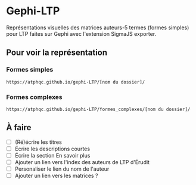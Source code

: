 # Gephi-LTP
Représentations visuelles des matrices auteurs-5 termes (formes simples) pour LTP faites sur Gephi avec l'extension SigmaJS exporter.

## Pour voir la représentation
### Formes simples
```
https://atphqc.github.io/gephi-LTP/[nom du dossier]/
```

### Formes complexes
```
https://atphqc.github.io/gephi-LTP/formes_complexes/[nom du dossier]/
```

## À faire 
- [ ] (Ré)écrire les titres
- [ ] Écrire les descriptions courtes
- [ ] Écrire la section En savoir plus
- [ ] Ajouter un lien vers l'index des auteurs de LTP d'Érudit
- [ ] Personaliser le lien du nom de l'auteur
- [ ] Ajouter un lien vers les matrices ?
